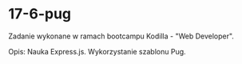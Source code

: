 # 17-6-pug

Zadanie wykonane w ramach bootcampu Kodilla - "Web Developer".

Opis: Nauka Express.js. Wykorzystanie szablonu Pug.
